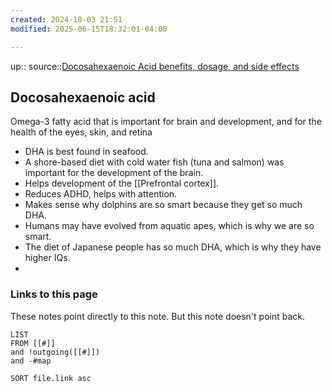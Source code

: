 ```yaml
---
created: 2024-10-03 21:51
modified: 2025-06-15T18:32:01-04:00

---
```

up::
source::[Docosahexaenoic Acid benefits, dosage, and side effects](https://examine.com/supplements/docosahexaenoic-acid/)
## Docosahexaenoic acid

Omega-3 fatty acid that is important for brain and development, and for the health of the eyes, skin, and retina


- DHA is best found in seafood.
- A shore-based diet with cold water fish (tuna and salmon) was important for the development of the brain.
- Helps development of the [[Prefrontal cortex]].
- Reduces ADHD, helps with attention.
- Makes sense why dolphins are so smart because they get so much DHA.
- Humans may have evolved from aquatic apes, which is why we are so smart.
- The diet of Japanese people has so much DHA, which is why they have higher IQs.
-
### Links to this page
These notes point directly to this note. But this note doesn't point back.
```dataview
LIST
FROM [[#]]
and !outgoing([[#]])
and -#map

SORT file.link asc
```

